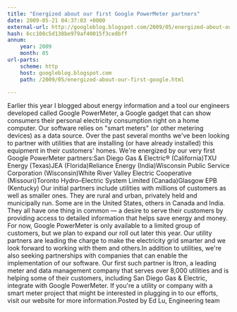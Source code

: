 ```yaml
---
title: "Energized about our first Google PowerMeter partners"
date: 2009-05-21 04:37:03 +0000
external-url: http://googleblog.blogspot.com/2009/05/energized-about-our-first-google.html
hash: 6cc108c5d138be979af40015f3ce8bff
annum:
    year: 2009
    month: 05
url-parts:
    scheme: http
    host: googleblog.blogspot.com
    path: /2009/05/energized-about-our-first-google.html

---
```


Earlier this year I blogged about energy information and a tool our engineers developed called Google PowerMeter, a Google gadget that can show consumers their personal electricity consumption right on a home computer. Our software relies on "smart meters" (or other metering devices) as a data source. Over the past several months we've been looking to partner with utilities that are installing (or have already installed) this equipment in their customers' homes. We're energized by our very first Google PowerMeter partners:San Diego Gas & Electric® (California)TXU Energy (Texas)JEA (Florida)Reliance Energy (India)Wisconsin Public Service Corporation (Wisconsin)White River Valley Electric Cooperative (Missouri)Toronto Hydro–Electric System Limited (Canada)Glasgow EPB (Kentucky)              Our initial partners include utilities with millions of customers as well as smaller ones. They are rural and urban, privately held and municipally run. Some are in the United States, others in Canada and India. They all have one thing in common — a desire to serve their customers by providing access to detailed information that helps save energy and money. For now, Google PowerMeter is only available to a limited group of customers, but we plan to expand our roll out later this year. Our utility partners are leading the charge to make the electricity grid smarter and we look forward to working with them and others.In addition to utilities, we're also seeking partnerships with companies that can enable the implementation of our software. Our first such partner is Itron, a leading meter and data management company that serves over 8,000 utilities and is helping some of their customers, including San Diego Gas & Electric, integrate with Google PowerMeter. If you're a utility or company with a smart meter project that might be interested in plugging in to our efforts, visit our website for more information.Posted by Ed Lu, Engineering team
 

